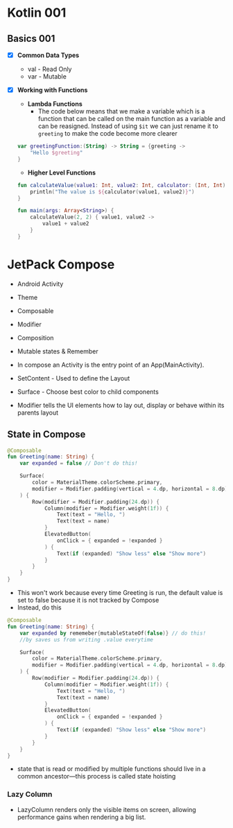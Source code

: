 # Kotlin 001

## Basics 001
- [x] **Common Data Types**

    - val - Read Only
    - var - Mutable

- [x] **Working with Functions**

    - **Lambda Functions**
        - The code below means that we make a variable which is a function
        that can be called on the main function as a variable and can be reasigned. Instead of using `$it` we can just rename it to `greeting` to
        make the code become more clearer

    ```kt
    var greetingFunction:(String) -> String = {greeting ->
        "Hello $greeting"
    }
    ```

   - **Higher Level Functions**

    ```kt
    fun calculateValue(value1: Int, value2: Int, calculator: (Int, Int) -> Int) {
        println("The value is ${calculator(value1, value2)}")
    }

    fun main(args: Array<String>) {
        calculateValue(2, 2) { value1, value2 ->
            value1 + value2
        }
    }
    ```

# JetPack Compose 

- Android Activity
- Theme
- Composable
- Modifier 
- Composition
- Mutable states & Remember


- In compose an Activity is the entry point of an App(MainActivity).
- SetContent - Used to define the Layout
- Surface - Choose best color to child components
- Modifier tells the UI elements how to lay out, display or behave within its parents layout


## State in Compose

```kt
@Composable
fun Greeting(name: String) {
    var expanded = false // Don't do this!

    Surface(
        color = MaterialTheme.colorScheme.primary,
        modifier = Modifier.padding(vertical = 4.dp, horizontal = 8.dp)
    ) {
        Row(modifier = Modifier.padding(24.dp)) {
            Column(modifier = Modifier.weight(1f)) {
                Text(text = "Hello, ")
                Text(text = name)
            }
            ElevatedButton(
                onClick = { expanded = !expanded }
            ) {
                Text(if (expanded) "Show less" else "Show more")
            }
        }
    }
}
```

- This won't work because every time Greeting is run, the default value is set to false because it is not tracked by Compose
- Instead, do this

```kt
@Composable
fun Greeting(name: String) {
    var expanded by rememeber{mutableStateOf(false)} // do this!
    //by saves us from writing .value everytime

    Surface(
        color = MaterialTheme.colorScheme.primary,
        modifier = Modifier.padding(vertical = 4.dp, horizontal = 8.dp)
    ) {
        Row(modifier = Modifier.padding(24.dp)) {
            Column(modifier = Modifier.weight(1f)) {
                Text(text = "Hello, ")
                Text(text = name)
            }
            ElevatedButton(
                onClick = { expanded = !expanded }
            ) {
                Text(if (expanded) "Show less" else "Show more")
            }
        }
    }
}
```

- state that is read or modified by multiple functions should live in a common ancestor—this process is called state hoisting


### Lazy Column
- LazyColumn renders only the visible items on screen, allowing performance gains when rendering a big list.
